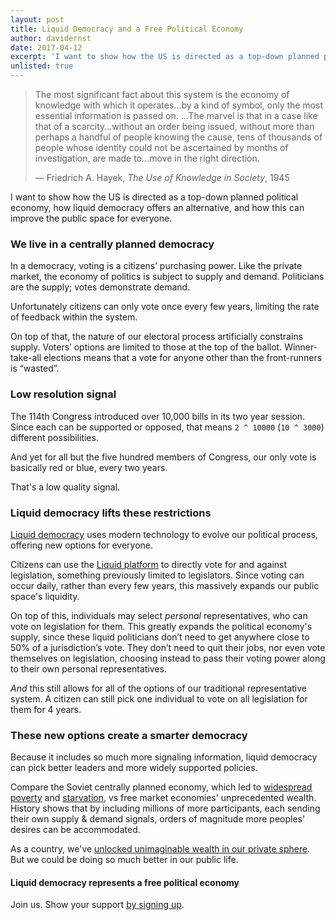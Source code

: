 ```yaml
---
layout: post
title: Liquid Democracy and a Free Political Economy
author: davidernst
date: 2017-04-12
excerpt: 'I want to show how the US is directed as a top-down planned political economy, how liquid democracy offers an alternative, and how this can improve the public space for everyone.'
unlisted: true
---
```


> The most significant fact about this system is the economy of knowledge with which it operates...by a kind of symbol, only the most essential information is passed on. ...The marvel is that in a case like that of a scarcity...without an order being issued, without more than perhaps a handful of people knowing the cause, tens of thousands of people whose identity could not be ascertained by months of investigation, are made to...move in the right direction.  
>
> — Friedrich A. Hayek, *The Use of Knowledge in Society*, 1945

I want to show how the US is directed as a top-down planned political economy, how liquid democracy offers an alternative, and how this can improve the public space for everyone.

### We live in a centrally planned democracy

In a democracy, voting is a citizens’ purchasing power. Like the private market, the economy of politics is subject to supply and demand. Politicians are the supply; votes demonstrate demand.

Unfortunately citizens can only vote once every few years, limiting the rate of feedback within the system.

On top of that, the nature of our electoral process artificially constrains supply. Voters’ options are limited to those at the top of the ballot. Winner-take-all elections means that a vote for anyone other than the front-runners is “wasted”.

### Low resolution signal

The 114th Congress introduced over 10,000 bills in its two year session. Since each can be supported or opposed, that means `2 ^ 10000` (`10 ^ 3000`) different possibilities.

And yet for all but the five hundred members of Congress, our only vote is basically red or blue, every two years.

That's a low quality signal.

### Liquid democracy lifts these restrictions

[Liquid democracy](https://intro.liquid.vote) uses modern technology to evolve our political process, offering new options for everyone.

Citizens can use the [Liquid platform](https://join.liquid.vote) to directly vote for and against legislation, something previously limited to legislators. Since voting can occur daily, rather than every few years, this massively expands our public space's liquidity.

On top of this, individuals may select *personal* representatives, who can vote on legislation for them. This greatly expands the political economy's supply, since these liquid politicians don’t need to get anywhere close to 50% of a jurisdiction’s vote. They don’t need to quit their jobs, nor even vote themselves on legislation, choosing instead to pass their voting power along to their own personal representatives.

_And_ this still allows for all of the options of our traditional representative system. A citizen can still pick one individual to vote on all legislation for them for 4 years.

### These new options create a smarter democracy

Because it includes so much more signaling information, liquid democracy can pick better leaders and more widely supported policies.

Compare the Soviet centrally planned economy, which led to [widespread poverty](http://www.nytimes.com/1989/01/29/world/soviet-openness-brings-poverty-out-of-the-shadows.html) and [starvation](https://en.wikipedia.org/wiki/Russian_famine_of_1921%E2%80%9322), vs free market economies' unprecedented wealth. History shows that by including millions of more participants, each sending their own supply & demand signals, orders of magnitude more peoples' desires can be accommodated.

As a country, we've [unlocked unimaginable wealth in our private sphere](https://en.wikipedia.org/wiki/Wealth_in_the_United_States#/media/File:U.S._Household_net_worth_graphic.png). But we could be doing so much better in our public life.

#### Liquid democracy represents a free political economy

Join us. Show your support [by signing up](https://join.liquid.vote).
